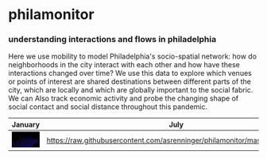 # philamonitor
### understanding interactions and flows in philadelphia 

Here we use mobility to model Philadelphia's socio-spatial network: how do neighborhoods in the city interact with each other and how have these interactions changed over time? We use this data to explore which venues or points of interest are shared destinations between different parts of the city, which are locally and which are globally important to the social fabric. We can Also track economic activity and probe the changing shape of social contact and social distance throughout this pandemic. 

 January             |  July
:-------------------------:|:-------------------------:
![](https://raw.githubusercontent.com/asrenninger/philamonitor/master/viz/jan.png)|![]()https://raw.githubusercontent.com/asrenninger/philamonitor/master/viz/jul.png